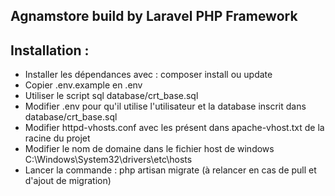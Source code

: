 ## Agnamstore build by Laravel PHP Framework

## Installation :
 - Installer les dépendances avec : composer install ou update
 - Copier .env.example en .env
 - Utiliser le script sql  database/crt_base.sql
 - Modifier .env pour qu'il utilise l'utilisateur et la database inscrit dans  database/crt_base.sql
 - Modifier httpd-vhosts.conf avec les présent dans apache-vhost.txt de la racine du projet
 - Modifier le nom de domaine dans le fichier host de windows C:\Windows\System32\drivers\etc\hosts
 - Lancer la commande  : php artisan migrate (à relancer en cas de pull et d'ajout de migration)

